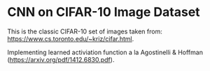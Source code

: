 # CNN on CIFAR-10 Image Dataset

This is the classic CIFAR-10 set of images taken from: https://www.cs.toronto.edu/~kriz/cifar.html.

Implementing learned activiation function a la Agostinelli & Hoffman (https://arxiv.org/pdf/1412.6830.pdf).


